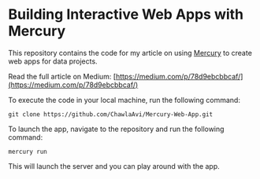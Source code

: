 # Building Interactive Web Apps with Mercury

This repository contains the code for my article on using [Mercury](https://github.com/mljar/mercury) to create web apps for data projects. 

Read the full article on Medium: [https://medium.com/p/78d9ebcbbcaf/](https://medium.com/p/78d9ebcbbcaf/)

To execute the code in your local machine, run the following command:

    git clone https://github.com/ChawlaAvi/Mercury-Web-App.git

To launch the app, navigate to the repository and run the following command:

    mercury run 

This will launch the server and you can play around with the app.